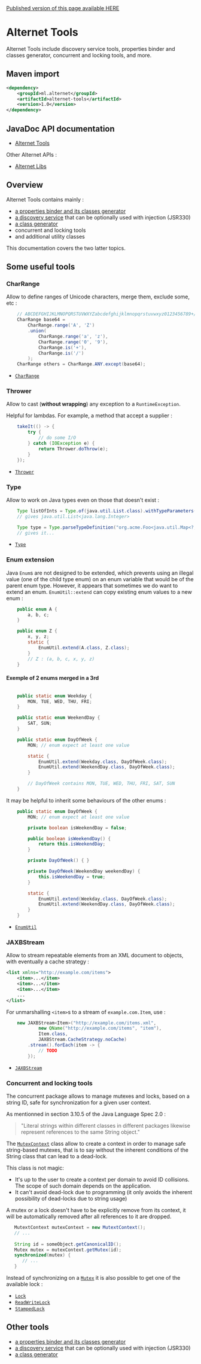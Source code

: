 <div class="nopub">
<a href="http://alternet.ml/alternet-libs/tools/tools.html">
Published version of this page available HERE</a></div>

# Alternet Tools

Alternet Tools include discovery service tools, properties binder and classes generator, concurrent and locking tools, and more.

## Maven import

```xml
<dependency>
    <groupId>ml.alternet</groupId>
    <artifactId>alternet-tools</artifactId>
    <version>1.0</version>
</dependency>
```

## JavaDoc API documentation

* [Alternet Tools](apidocs/index.html)

Other Alternet APIs :

* [Alternet Libs](../apidocs/index.html)

## Overview

Alternet Tools contains mainly :

* [a properties binder and its classes generator](properties.html)
* [a discovery service](discovery.html) that can be optionally used with injection (JSR330)
* [a class generator](../tools-generator/generator.html)
* concurrent and locking tools
* and additional utility classes

This documentation covers the two latter topics.

## Some useful tools

### CharRange

Allow to define ranges of Unicode characters, merge them, exclude some, etc :

```java
    // ABCDEFGHIJKLMNOPQRSTUVWXYZabcdefghijklmnopqrstuvwxyz0123456789+/
    CharRange base64 = 
        CharRange.range('A', 'Z')
        .union(
            CharRange.range('a', 'z'),
            CharRange.range('0', '9'),
            CharRange.is('+'),
            CharRange.is('/')
        );
    CharRange others = CharRange.ANY.except(base64);
```

* [`CharRange`](apidocs/ml/alternet/misc/CharRange.html)

### Thrower

Allow to cast (**without wrapping**) any exception to a `RuntimeException`.

Helpful for lambdas. For example, a method that accept a supplier :

```java
    takeIt(() -> {
        try {
            // do some I/O
        } catch (IOException e) {
            return Thrower.doThrow(e);
        }
    });
```
* [`Thrower`](apidocs/ml/alternet/misc/Thrower.html)

### Type

Allow to work on Java types even on those that doesn't exist :

```java
    Type listOfInts = Type.of(java.util.List.class).withTypeParameters(Type.of(int.class));
    // gives java.util.List<java.lang.Integer>

    Type type = Type.parseTypeDefinition("org.acme.Foo<java.util.Map<?, ? super java.lang.Integer>,com.example.Bar[],java.lang.Appendable>");
    // gives it...
```

* [`Type`](apidocs/ml/alternet/misc/Type.html)

### Enum extension

Java `Enum`s are not designed to be extended, which prevents using an illegal value (one of the child type enum) on an enum variable that would be of the parent enum type. However, it appears that sometimes we do want to extend an enum. `EnumUtil::extend` can copy existing enum values to a new enum :

```java
    public enum A {
        a, b, c;
    }

    public enum Z {
        x, y, z;
        static {
            EnumUtil.extend(A.class, Z.class);
        }
        // Z : (a, b, c, x, y, z)
    }
```

#### Exemple of 2 enums merged in a 3rd

```java

    public static enum Weekday {
        MON, TUE, WED, THU, FRI;
    }

    public static enum WeekendDay {
        SAT, SUN;
    }

    public static enum DayOfWeek {
        MON; // enum expect at least one value

        static {
            EnumUtil.extend(Weekday.class, DayOfWeek.class);
            EnumUtil.extend(WeekendDay.class, DayOfWeek.class);
        }

        // DayOfWeek contains MON, TUE, WED, THU, FRI, SAT, SUN
    }
```

It may be helpful to inherit some behaviours of the other enums :

```java
    public static enum DayOfWeek {
        MON; // enum expect at least one value

        private boolean isWeekendDay = false;

        public boolean isWeekendDay() {
            return this.isWeekendDay;
        }

        private DayOfWeek() { }

        private DayOfWeek(WeekendDay weekendDay) {
            this.isWeekendDay = true;
        }

        static {
            EnumUtil.extend(Weekday.class, DayOfWeek.class);
            EnumUtil.extend(WeekendDay.class, DayOfWeek.class);
        }
    }
```

* [`EnumUtil`](apidocs/ml/alternet/util/EnumUtil.html)

### JAXBStream

Allow to stream repeatable elements from an XML document to objects, with eventually a cache strategy :

```xml
<list xmlns="http://example.com/items">
    <item>...</item>
    <item>...</item>
    <item>...</item>
    ...
</list>
```

For unmarshalling `<item>`s to a stream of `example.com.Item`, use :

```java
    new JAXBStream<Item>("http://example.com/items.xml", 
            new QName("http://example.com/items", "item"), 
            Item.class, 
            JAXBStream.CacheStrategy.noCache)
        .stream().forEach(item -> {
            // TODO
        });
```

* [`JAXBStream`](apidocs/ml/alternet/misc/JAXBStream.html)

### Concurrent and locking tools

The concurrent package allows to manage mutexes and locks, based on a string ID, safe for
synchronization for a given user context.

As mentionned in section 3.10.5 of the Java Language Spec 2.0 :
> "Literal strings within different classes in different packages likewise represent references to the same String object."

The [`MutexContext`](apidocs/ml/alternet/concurrent/MutexContext.html) class
allow to create a context in order to manage safe string-based mutexes, that
is to say without the inherent conditions of the String class that can lead
to a dead-lock.

This class is not magic:

* It's up to the user to create a context per domain to avoid ID
collisions. The scope of such domain depends on the application.
* It can't avoid dead-lock due to programming (it only avoids the inherent
possibility of dead-locks due to string usage)

A mutex or a lock doesn't have to be explicitly remove from its context, it
will be automatically removed after all references to it are dropped.

```java
   MutextContext mutexContext = new MutextContext();
   // ...
   
   String id = someObject.getCanonicalID();
   Mutex mutex = mutexContext.getMutex(id);
   synchronized(mutex) {
      // ...
   }
```

Instead of synchronizing on a [`Mutex`](apidocs/ml/alternet/concurrent/Mutex.html)
it is also possible to get one of the available lock :

* [`Lock`](apidocs/ml/alternet/concurrent/MutexContext.html#getLock-java.lang.String-)
* [`ReadWriteLock`](apidocs/ml/alternet/concurrent/MutexContext.html#getReadWriteLock-java.lang.String-)
* [`StampedLock`](apidocs/ml/alternet/concurrent/MutexContext.html#getStampedLock-java.lang.String-)

## Other tools

* [a properties binder and its classes generator](properties.html)
* [a discovery service](discovery.html) that can be optionally used with injection (JSR330)
* [a class generator](../tools-generator/generator.html)
